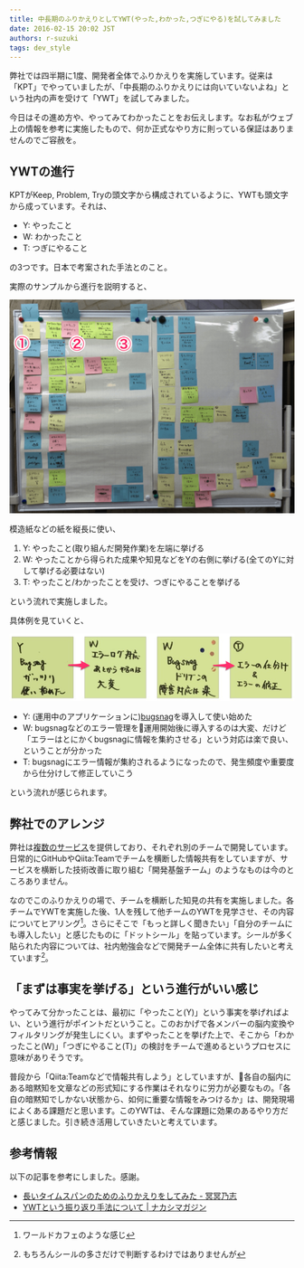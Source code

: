 ```yaml
---
title: 中長期のふりかえりとしてYWT(やった,わかった,つぎにやる)を試してみました
date: 2016-02-15 20:02 JST
authors: r-suzuki
tags: dev_style
---
```


弊社では四半期に1度、開発者全体でふりかえりを実施しています。従来は「KPT」でやっていましたが、「中長期のふりかえりには向いていないよね」という社内の声を受けて「YWT」を試してみました。

今日はその進め方や、やってみてわかったことをお伝えします。なお私がウェブ上の情報を参考に実施したもので、何か正式なやり方に則っている保証はありませんのでご容赦を。

<!--more-->

## YWTの進行

KPTがKeep, Problem, Tryの頭文字から構成されているように、YWTも頭文字から成っています。それは、

* Y: やったこと
* W: わかったこと
* T: つぎにやること

の3つです。日本で考案された手法とのこと。

実際のサンプルから進行を説明すると、

![YWTサンプル](/images/2016/02/ywt_sample.png)

模造紙などの紙を縦長に使い、

1. Y: やったこと(取り組んだ開発作業)を左端に挙げる
2. W: やったことから得られた成果や知見などをYの右側に挙げる(全てのYに対して挙げる必要はない)
3. T: やったこと/わかったことを受け、つぎにやることを挙げる

という流れで実施しました。

具体例を見ていくと、

![YWTの流れ](/images/2016/02/ywt_flow.png)

* Y: (運用中のアプリケーションに)[bugsnag](https://bugsnag.com/)を導入して使い始めた
* W: bugsnagなどのエラー管理を運用開始後に導入するのは大変、だけど「エラーはとにかくbugsnagに情報を集約させる」という対応は楽で良い、ということが分かった
* T: bugsnagにエラー情報が集約されるようになったので、発生頻度や重要度から仕分けして修正していこう

という流れが感じられます。

## 弊社でのアレンジ

弊社は[複数のサービス](https://www.feedforce.jp/service/)を提供しており、それぞれ別のチームで開発しています。日常的にGitHubやQiita:Teamでチームを横断した情報共有をしていますが、サービスを横断した技術改善に取り組む「開発基盤チーム」のようなものは今のところありません。

なのでこのふりかえりの場で、チームを横断した知見の共有を実施しました。各チームでYWTを実施した後、1人を残して他チームのYWTを見学させ、その内容についてヒアリング[^1]。さらにそこで「もっと詳しく聞きたい」「自分のチームにも導入したい」と感じたものに「ドットシール」を貼っています。シールが多く貼られた内容については、社内勉強会などで開発チーム全体に共有したいと考えています[^2]。

## 「まずは事実を挙げる」という進行がいい感じ

やってみて分かったことは、最初に「やったこと(Y)」という事実を挙げればよい、という進行がポイントだということ。このおかげで各メンバーの脳内変換やフィルタリングが発生しにくい。まずやったことを挙げた上で、そこから「わかったこと(W)」「つぎにやること(T)」の検討をチームで進めるというプロセスに意味がありそうです。

普段から「Qiita:Teamなどで情報共有しよう」としていますが、各自の脳内にある暗黙知を文章などの形式知にする作業はそれなりに労力が必要なもの。「各自の暗黙知でしかない状態から、如何に重要な情報をみつけるか」は、開発現場によくある課題だと思います。このYWTは、そんな課題に効果のあるやり方だと感じました。引き続き活用していきたいと考えています。

## 参考情報

以下の記事を参考にしました。感謝。

* [長いタイムスパンのためのふりかえりをしてみた - 冥冥乃志](http://mao-instantlife.hatenablog.com/entry/2015/08/26/%E9%95%B7%E3%81%84%E3%82%BF%E3%82%A4%E3%83%A0%E3%82%B9%E3%83%91%E3%83%B3%E3%81%AE%E3%81%9F%E3%82%81%E3%81%AE%E3%81%B5%E3%82%8A%E3%81%8B%E3%81%88%E3%82%8A%E3%82%92%E3%81%97%E3%81%A6%E3%81%BF)
* [YWTという振り返り手法について | ナカシマガジン](http://hisa-magazine.net/blog/manabutikara/ywt/)

[^1]: ワールドカフェのような感じ
[^2]: もちろんシールの多さだけで判断するわけではありませんが
